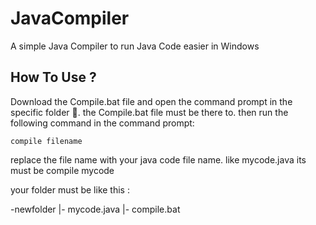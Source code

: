 # JavaCompiler
A simple Java Compiler to run Java Code easier in Windows

## How To Use ?
  Download the Compile.bat file and open the command prompt in the specific folder 📂.
  the Compile.bat file must be there to.
  then run the following command in the command prompt:
  ```
  compile filename
  ```
  replace the file name with your java code file name. like mycode.java its must be compile mycode

  your folder must be like this :
  
  -newfolder
    |- mycode.java
    |- compile.bat
